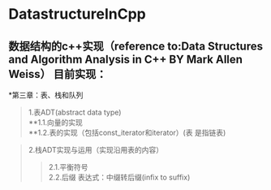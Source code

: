DatastructureInCpp
====
数据结构的c++实现（reference to:Data Structures and Algorithm Analysis in C++ BY Mark Allen Weiss）
目前实现：
-----
*第三章：表、栈和队列<br>
>1.表ADT(abstract data type)<br>
**1.1.向量的实现<br>
**1.2.表的实现（包括const_iterator和iterator）(表 是指链表)<br>

>2.栈ADT实现与运用（实现沿用表的内容）<br>
>>2.1.平衡符号<br>
>>2.2.后缀 表达式：中缀转后缀(infix to suffix)<br>
